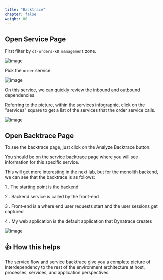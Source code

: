 ```yaml
---
title: "Backtrace"
chapter: false
weight: 80
---
```


## Open Service Page


First filter by ``` dt-orders-k8 management ``` zone.

![image](/images/lab4-k8-mgmtzone-filter.png)

Pick the ``` order ``` service.

![image](/images/lab4-k8-service-filter.png)


On this service, we can quickly review the inbound and outbound dependencies.

Referring to the picture, within the services infographic, click on the "services" square to get a list of the services that the order service calls.

![image](/images/lab4-k8-service-view.png)

## Open Backtrace Page

To see the backtrace page, just click on the Analyze Backtrace button.

You should be on the service backtrace page where you will see information for this specific service.

This will get more interesting in the next lab, but for the monolith backend, we can see that the backtrace is as follows:

1 . The starting point is the backend

2 . Backend service is called by the front-end

3 . Front-end is a where end user requests start and the user sessions get captured 

4 . My web application is the default application that Dynatrace creates

![image](/images/lab4-k8-service-backflow.png)

## 👍 How this helps
The service flow and service backtrace give you a complete picture of interdependency to the rest of the environment architecture at host, processes, services, and application perspectives.